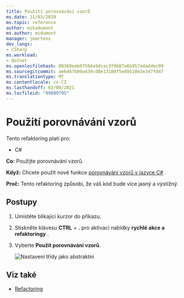 ```yaml
---
title: Použití porovnávání vzorů
ms.date: 11/03/2020
ms.topic: reference
author: mikadumont
ms.author: midumont
manager: jmartens
dev_langs:
- CSharp
ms.workload:
- dotnet
ms.openlocfilehash: 89369eeb07594a9dcac3f0687a6b957adaddec09
ms.sourcegitcommit: ae6d47b09a439cd0e13180f5e89510e3e347fd47
ms.translationtype: MT
ms.contentlocale: cs-CZ
ms.lasthandoff: 02/08/2021
ms.locfileid: "99889795"
---
```

# <a name="use-pattern-matching"></a>Použití porovnávání vzorů

Tento refaktoring platí pro:

- C#

**Co:** Použijte porovnávání vzorů.

**Když:** Chcete použít nové funkce [porovnávání vzorů v jazyce C#](https://docs.microsoft.com/dotnet/csharp/whats-new/csharp-9#pattern-matching-enhancements) .

**Proč:** Tento refaktoring způsobí, že váš kód bude více jasný a výstižný.

## <a name="how-to"></a>Postupy

1. Umístěte blikající kurzor do příkazu.

2. Stiskněte klávesu **CTRL** + **.** pro aktivaci nabídky **rychlé akce a refaktoringy** .

3. Vyberte **Použít porovnávání vzorů**.

    ![Nastavení třídy jako abstraktní](media/use-pattern-matching-not-syntax.png)

## <a name="see-also"></a>Viz také

- [Refactoring](../refactoring-in-visual-studio.md)
